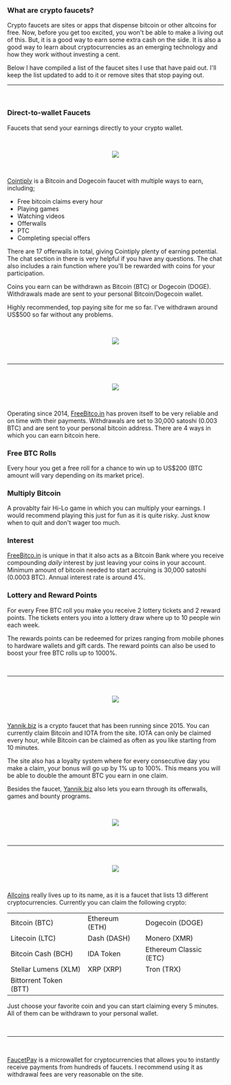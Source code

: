 ### What are crypto faucets?

Crypto faucets are sites or apps that dispense bitcoin or other altcoins for free. Now, before you get too excited, you won't be able to make a living out of this. But, it is a good way to earn some extra cash on the side. It is also a good way to learn about cryptocurrencies as an emerging technology and how they work without investing a cent.

Below I have compiled a list of the faucet sites I use that have paid out. I'll keep the list updated to add to it or remove sites that stop paying out. 

<hr>
<br>

### Direct-to-wallet Faucets
Faucets that send your earnings directly to your crypto wallet.

<br>

<p align="center">
  <a href="https://cointiply.com/r/Zn3J" target="_blank"><img src="https://i.imgur.com/yCy1WRt.jpg"></a>
</p>

<br> 

[Cointiply](https://cointiply.com/r/Zn3J) is a Bitcoin and Dogecoin faucet with multiple ways to earn, including; 
- Free bitcoin claims every hour 
- Playing games
- Watching videos
- Offerwalls
- PTC
- Completing special offers

There are 17 offerwalls in total, giving Cointiply plenty of earning potential. The chat section in there is very helpful if you have any questions. The chat also includes a rain function where you'll be rewarded with coins for your participation.

Coins you earn can be withdrawn as Bitcoin (BTC) or Dogecoin (DOGE). Withdrawals made are sent to your personal Bitcoin/Dogecoin wallet. 

Highly recommended, top paying site for me so far. I've withdrawn around US$500 so far without any problems.

<br>

<p align="center">
  <a href="https://cointiply.com/r/Zn3J" target="_blank"><img src="https://i.imgur.com/tDFelUi.png"></a>
</p>

<br> 

<hr>
<br>

<p align="center">
  <a href="https://freebitco.in/?r=13252621" target="_blank"><img src="https://i.imgur.com/Pjudjmm.png"></a>
</p>

<br>

Operating since 2014, [FreeBitco.in](https://freebitco.in/?r=13252621) has proven itself to be very reliable and on time with their payments. Withdrawals are set to 30,000 satoshi (0.003 BTC) and are sent to your personal bitcoin address. There are 4 ways in which you can earn bitcoin here.

### Free BTC Rolls

Every hour you get a free roll for a chance to win up to US$200 (BTC amount will vary depending on its market price). 

### Multiply Bitcoin

A provablty fair Hi-Lo game in which you can multiply your earnings. I would recommend playing this just for fun as it is quite risky. Just know when to quit and don't wager too much.

### Interest

[FreeBitco.in](https://freebitco.in/?r=13252621) is unique in that it also acts as a Bitcoin Bank where you receive compounding *daily* interest by just leaving your coins in your account. Minimum amount of bitcoin needed to start accruing is 30,000 satoshi (0.0003 BTC). Annual interest rate is around 4%.

### Lottery and Reward Points

For every Free BTC roll you make you receive 2 lottery tickets and 2 reward points. The tickets enters you into a lottery draw where up to 10 people win each week. 

The rewards points can be redeemed for prizes ranging from mobile phones to hardware wallets and gift cards. The reward points can also be used to boost your free BTC rolls up to 1000%. 

<br>
<hr>
<br>

<p align="center">
  <a href="http://yannik.biz/?ref=59594" target="_blank"><img src="https://i.imgur.com/a1mmhxB.png"></a>
</p>

<br>

[Yannik.biz](http://yannik.biz/?ref=59594) is a crypto faucet that has been running since 2015. You can currently claim Bitcoin and IOTA from the site. IOTA can only be claimed every hour, while Bitcoin can be claimed as often as you like starting from 10 minutes. 

The site also has a loyalty system where for every consecutive day you make a claim, your bonus will go up by 1% up to 100%. This means you will be able to double the amount BTC you earn in one claim.

Besides the faucet, [Yannik.biz](http://yannik.biz/?ref=59594) also lets you earn through its offerwalls, games and bounty programs.

<br>

<p align="center">
  <a href="http://yannik.biz/?ref=59594" target="_blank"><img src="https://i.imgur.com/nXbi7Hd.png"></a>
</p>

<br>
<hr>
<br>

<p align="center">
  <a href="https://allcoins.pw/?ref=15312" target="_blank"><img src="https://i.imgur.com/m9pBetV.png"></a>
</p>

<br>

[Allcoins](https://allcoins.pw/?ref=15312) really lives up to its name, as it is a faucet that lists 13 different cryptocurrencies. Currently you can claim the following crypto:

<table align="center">
  <tr>
    <td>Bitcoin (BTC)</td>
    <td>Ethereum (ETH)</td>
    <td>Dogecoin (DOGE)</td>       
  </tr>
  <tr>
    <td>Litecoin (LTC)</td> 
    <td>Dash (DASH)</td>    
    <td>Monero (XMR)</td>    
  </tr>
  <tr>
    <td>Bitcoin Cash (BCH)</td>
    <td>IDA Token</td>
    <td>Ethereum Classic (ETC)</td>
  </tr>
  <tr>
    <td>Stellar Lumens (XLM)</td>
    <td>XRP (XRP)</td>
    <td>Tron (TRX)</td>
  </tr>
    <tr>
    <td>Bittorrent Token (BTT)</td>
    </tr>
</table>

Just choose your favorite coin and you can start claiming every 5 minutes. All of them can be withdrawn to your personal wallet.

<br>
<hr>
<br>

[FaucetPay](https://faucetpay.io/?r=312183) is a microwallet for cryptocurrencies that allows you to instantly receive payments from hundreds of faucets. I recommend using it as withdrawal fees are very reasonable on the site. 
